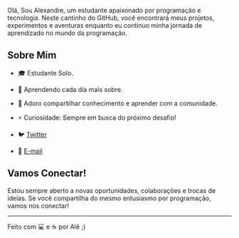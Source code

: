 Olá, Sou Alexandre, um estudante apaixonado por programação e tecnologia. Neste cantinho do GitHub, você encontrará meus projetos, experimentos e aventuras enquanto eu continuo minha jornada de aprendizado no mundo da programação.

## Sobre Mim

- 🎓 Estudante Solo.
- 🌱 Aprendendo cada dia mais sobre.
- 💬 Adoro compartilhar conhecimento e aprender com a comunidade.
- ⚡ Curiosidade: Sempre em busca do próximo desafio!


- 🐦 [Twitter](https://twitter.com/360_takiguchi)
- 📧 [E-mail](alexandre.pupim360@gmail.com)

## Vamos Conectar!

Estou sempre aberto a novas oportunidades, colaborações e trocas de ideias. Se você compartilha do mesmo entusiasmo por programação, vamos nos conectar!

---

Feito com 💻 e ☕ por Alê ;)
